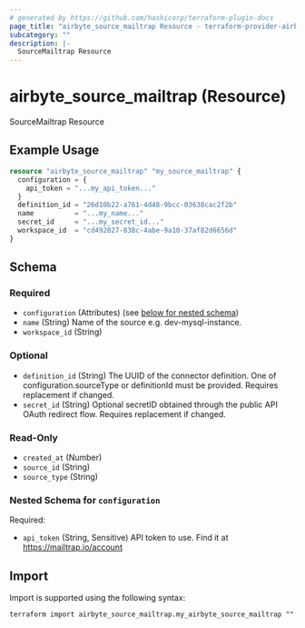 ```yaml
---
# generated by https://github.com/hashicorp/terraform-plugin-docs
page_title: "airbyte_source_mailtrap Resource - terraform-provider-airbyte"
subcategory: ""
description: |-
  SourceMailtrap Resource
---
```


# airbyte_source_mailtrap (Resource)

SourceMailtrap Resource

## Example Usage

```terraform
resource "airbyte_source_mailtrap" "my_source_mailtrap" {
  configuration = {
    api_token = "...my_api_token..."
  }
  definition_id = "26d10b22-a761-4d48-9bcc-03638cac2f2b"
  name          = "...my_name..."
  secret_id     = "...my_secret_id..."
  workspace_id  = "cd492027-838c-4abe-9a10-37af82d6656d"
}
```

<!-- schema generated by tfplugindocs -->
## Schema

### Required

- `configuration` (Attributes) (see [below for nested schema](#nestedatt--configuration))
- `name` (String) Name of the source e.g. dev-mysql-instance.
- `workspace_id` (String)

### Optional

- `definition_id` (String) The UUID of the connector definition. One of configuration.sourceType or definitionId must be provided. Requires replacement if changed.
- `secret_id` (String) Optional secretID obtained through the public API OAuth redirect flow. Requires replacement if changed.

### Read-Only

- `created_at` (Number)
- `source_id` (String)
- `source_type` (String)

<a id="nestedatt--configuration"></a>
### Nested Schema for `configuration`

Required:

- `api_token` (String, Sensitive) API token to use. Find it at https://mailtrap.io/account

## Import

Import is supported using the following syntax:

```shell
terraform import airbyte_source_mailtrap.my_airbyte_source_mailtrap ""
```
